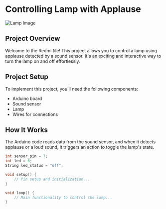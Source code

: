# Controlling Lamp with Applause

![Lamp Image](lamp_image.jpg)

## Project Overview

Welcome to the Redmi file! This project allows you to control a lamp using applause detected by a sound sensor. It's an exciting and interactive way to turn the lamp on and off effortlessly.

## Project Setup

To implement this project, you'll need the following components:
- Arduino board
- Sound sensor
- Lamp
- Wires for connections

## How It Works

The Arduino code reads data from the sound sensor, and when it detects applause or a loud sound, it triggers an action to toggle the lamp's state.

```cpp
int sensor_pin = 7;
int led = 6;
String led_status = "off";

void setup() {
    // Pin setup and initialization...
}

void loop() {
    // Main functionality to control the lamp...
}
